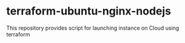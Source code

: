 # terraform-ubuntu-nginx-nodejs
This repository provides script for launching instance on Cloud using terraform
